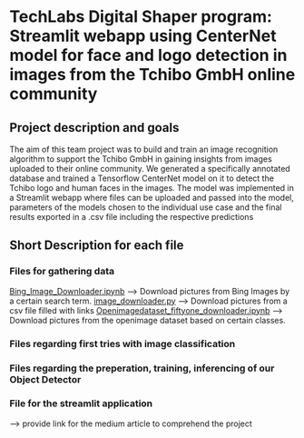 # TechLabs Digital Shaper program: Streamlit webapp using CenterNet model for face and logo detection in images from the Tchibo GmbH online community

## Project description and goals
The aim of this team project was to build and train an image recognition algorithm to support the Tchibo GmbH in gaining insights from images uploaded to their online community. We generated a specifically annotated database and trained a Tensorflow CenterNet model on it to detect the Tchibo logo and human faces in the images. The model was implemented in a Streamlit webapp where files can be uploaded and passed into the model, parameters of the models chosen to the individual use case and the final results exported in a .csv file including the respective predictions


## Short Description for each file

### Files for gathering data
[Bing_Image_Downloader.ipynb](https://github.com/svenf1105/tchibo-ai/blob/f8b511d0c1d50c02015216e60a77110a9dcec8ca/Bing_Image_Downloader.ipynb) --> Download pictures from Bing Images by a certain search term.
[image_downloader.py](https://github.com/svenf1105/tchibo-ai/blob/f8b511d0c1d50c02015216e60a77110a9dcec8ca/image_downloader.py) --> Download pictures from a csv file filled with links 
[Openimagedataset_fiftyone_downloader.ipynb](https://github.com/svenf1105/tchibo-ai/blob/4d13db5bda14a74a62c0054d40c1b2d61934a388/Openimagedataset_fiftyone_downloader.ipynb) --> Download pictures from the openimage dataset based on certain classes.
### Files regarding first tries with image classification

### Files regarding the preperation, training, inferencing of our Object Detector 

### File for the streamlit application






--> provide link for the medium article to comprehend the project
